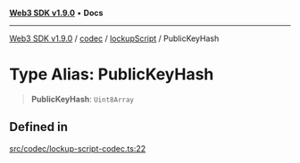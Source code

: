 [**Web3 SDK v1.9.0**](../../../../../README.md) • **Docs**

***

[Web3 SDK v1.9.0](../../../../../globals.md) / [codec](../../../README.md) / [lockupScript](../README.md) / PublicKeyHash

# Type Alias: PublicKeyHash

> **PublicKeyHash**: `Uint8Array`

## Defined in

[src/codec/lockup-script-codec.ts:22](https://github.com/Mystic-Nayy/alephium-web3/blob/c1afd789a197ce5fe21f08c2965942090157c33d/packages/web3/src/codec/lockup-script-codec.ts#L22)
